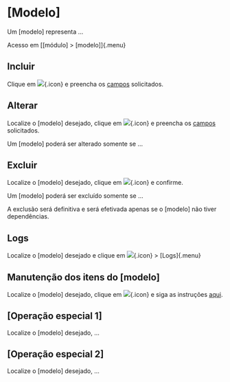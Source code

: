 # [Modelo]

Um [modelo] representa ...

Acesso em [[módulo] > [modelo]]{.menu}

## Incluir

Clique em ![](https://static.zenerp.app.br/icons/action-create.svg){.icon} e preencha os [campos](model-edit) solicitados.

## Alterar

Localize o [modelo] desejado, clique em ![](https://static.zenerp.app.br/icons/action-update.svg){.icon} e preencha os [campos](model-edit) solicitados.

Um [modelo] poderá ser alterado somente se ...

## Excluir

Localize o [modelo] desejado, clique em ![](https://static.zenerp.app.br/icons/action-delete.svg){.icon} e confirme.

Um [modelo] poderá ser excluído somente se ...

A exclusão será definitiva e será efetivada apenas se o [modelo] não tiver dependências.

## Logs

Localize o [modelo] desejado e clique em ![](https://static.zenerp.app.br/icons/action-more-tr.svg){.icon} > [Logs]{.menu}

## Manutenção dos itens do [modelo]

Localize o [modelo] desejado, clique em ![](https://static.zenerp.app.br/icons/action-child.svg){.icon} e siga as instruções [aqui](modelItem).

## [Operação especial 1]

Localize o [modelo] desejado, ...

## [Operação especial 2]

Localize o [modelo] desejado, ...
